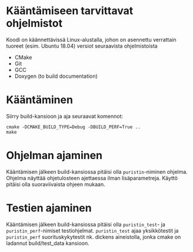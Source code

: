 # Kääntämiseen tarvittavat ohjelmistot

Koodi on käännettävissä Linux-alustalla, johon on asennettu verrattain tuoreet
(esim. Ubuntu 18.04) versiot seuraavista ohjelmistoista

- CMake
- Git
- GCC
- Doxygen (to build documentation)

# Kääntäminen

Siirry build-kansioon ja aja seuraavat komennot:

```
cmake -DCMAKE_BUILD_TYPE=Debug -DBUILD_PERF=True ..
make
```

# Ohjelman ajaminen

Kääntämisen jälkeen build-kansiossa pitäisi olla `puristin`-niminen ohjelma.
Ohjelma näyttää ohjetulosteen ajettaessa ilman lisäparametreja. Käyttö pitäisi
olla suoraviivaista ohjeen mukaan.

# Testien ajaminen

Kääntämisen jälkeen build-kansiossa pitäisi olla `puristin_test`- ja
`puristin_perf`-nimiset testiohjelmat. `puristin_test` ajaa yksikkötestit ja
`puristin_perf` suorituskykytestit nk. dickens aineistolla, jonka cmake on
ladannut build/test_data kansioon.
